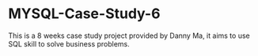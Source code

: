 # MYSQL-Case-Study-6
This is a 8 weeks case study project provided by Danny Ma, it aims to use SQL skill to solve business problems.
